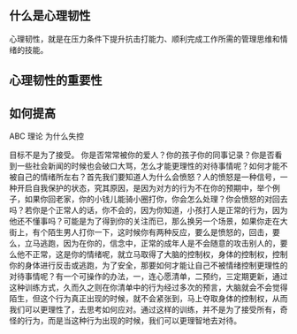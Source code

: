 ## 什么是心理韧性
心理韧性，就是在压力条件下提升抗击打能力、顺利完成工作所需的管理思维和情绪的技能。

## 心理韧性的重要性
## 如何提高
ABC 理论
为什么失控

目标不是为了接受。
你是否常常被你的爱人？你的孩子你的同事记录？你是否看到一些社会新闻的时候也会破口大骂，怎么才能更理性的对待事情呢？如何才能不被自己的情绪所左右？首先我们要知道人为什么会愤怒？人的愤怒是一种信号，一种开启自我保护的状态，究其原因，是因为对方的行为不在你的预期中，举个例子，如果你回老家，你的小钱儿能骑小圈打你，你会怎么处理？你会愤怒的对回去吗？若你是个正常人的话，你不会的，因为你知道，小孩打人是正常的行为，因为他还不懂事吗？可能是为了得到你的关注而已，那么换另一个场景，如果你走在大街上，有个陌生男人打你一下，这时候你有两种反应，要么是愤怒的，回击，要么，立马逃跑，因为在你的，信念中，正常的成年人是不会随意的攻击别人的，要么他不正常，这是你的情绪呢，就立马取得了大脑的控制权，身体的控制权，控制你的身体进行反击或逃跑，为了安全，那要如何才能让自己不被情绪控制更理性的对待事情呢？有一个可操作的办法，一，连心愿清单，二预约，三定期更新，通过这种训练方式，久而久之则在你清单中的行为经过多次的预言，大脑就会不会觉得陌生，但这个行为真正出现的时候，就不会紧张到，马上夺取身体的控制权，从而我们可以更理性了，去思考如何应对。通过这样的训练，并不是为了接受所有，奇怪的行为，而是当这种行为出现的时候，我们可以更理智地去对待。